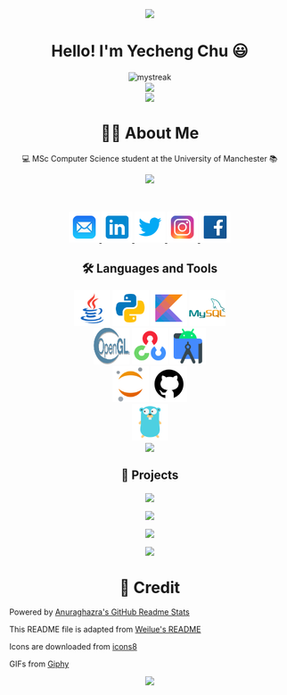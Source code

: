 <div id="header" align="center">
    <a href="https://yechengchu.github.io"><img src="https://media.giphy.com/media/6FT3QE3AJMfwJDZBNr/giphy.gif" width="300"/></a>
</div>

<h1 align="center">
  Hello! I'm Yecheng Chu 😃
</h1>


<div align="center">
  <img align="center" src="https://github-readme-streak-stats.herokuapp.com/?user=YechengChu&hide_border=true&theme=buefy" alt="mystreak"/>
</div>


<div align="center">
  <img align="center" src="https://github-readme-stats.vercel.app/api?username=YechengChu&show_icons=true&include_all_commits=true&count_private=false&hide_border=true&hide_title=true&line_height=30&theme=buefy" />
</div>

<div align="center">
  <img align="center" src="https://activity-graph.herokuapp.com/graph?username=YechengChu&theme=buefy&hide_border=true&area=true&hide_title=true&bg_color=white"/>
</div>

<h1 align="center">
  🙎‍♂️ About Me
</h1>

<p align="center">
  💻 MSc Computer Science student at the University of Manchester 📚
</p>

<div id="header" align="center">
   <a href="https://www.manchester.ac.uk"><img src="https://media.giphy.com/media/7OQpC4XSFSNpuyCDNU/giphy.gif" width="170"/></a>
</div>
<br></br>
<p align="center">
  <a href="mailto:szcyc002@163.com">
    <img src="icons/icons8-mail.svg" width=55 height=55> 
  </a>
  
  <a href="https://www.linkedin.com/in/yecheng-chu-667013139">
    <img src="icons/icons8-linkedin.svg" width=55 height=55>
  </a>

  <a href="https://twitter.com/Darren_Cyc">
    <img src="icons/icons8-twitter.svg" width=55 height=55>
  </a>

  <a href="https://instagram.com/wbszhc?igshid=YmMyMTA2M2Y=">
    <img src="icons/icons8-instagram.svg" width=55 height=55>
  </a>
  
  <a href="https://www.facebook.com/profile.php?id=100027674834226">
    <img src="icons/icons8-facebook.svg" width=55 height=55>
  </a>

</p>


<h2 align="center">
  🛠 Languages and Tools
</h2>

<div align="center">
  <!-- https://icons8.com/icons -->
  <a href="https://www.java.com/en/"><img src="icons/icons8-java.svg" width=65 height=65></a>
  <a href="https://www.python.org/"><img src="icons/icons8-python.svg" width=65 height=65></a>
  <a href="https://kotlinlang.org"><img src="icons/icons8-kotlin.svg" width=65 height=65></a>
  <a href="https://www.mysql.com"><img src="icons/icons8-mysql-logo.svg" width=65 height=65></a>
</div>

<div align="center">
  <a href="https://www.opengl.org"><img src="icons/Opengl-logo.svg" width=65 height=65></a>
  <a href="https://opencv.org"><img src="icons/icons8-opencv.svg" width=65 height=65></a>
  <a href="https://developer.android.com/studio"><img src="icons/icons8-android-studio.svg" width=65 height=65></a>
</div>

<div align="center">
  <a href="https://jupyter.org"><img src="icons/icons8-jupyter.svg" width=65 height=65></a>
  <a href="https://github.com"><img src="icons/icons8-github.svg" width=65 height=65></a>
</div>

<div align="center">
  <a href="https://go.dev"><img src="icons/icons8-golang.svg" width=65 height=65></a>
</div>

<div align="center"> 
  <img height=160 align="center" src="https://github-readme-stats.vercel.app/api/top-langs/?username=YechengChu&langs_count=5&hide=javascript,html,css,shell&layout=compact&theme=buefy" />
</div>

<h2 align="center">
  📝 Projects
</h2>

<div align="center">
  
<a href="https://yechengchu.github.io/ACDemo/"> <img align="center" src="https://github-readme-stats.vercel.app/api/pin/?username=YechengChu&repo=ACDemo&show_owner=true&theme=buefy" /></a>
  
<a href="https://github.com/YechengChu/particle-systems"> <img align="center" src="https://github-readme-stats.vercel.app/api/pin/?username=YechengChu&repo=particle-systems&show_owner=true&theme=buefy" /></a>

<a href="https://github.com/YechengChu/practice-go-project"><img align="center" src="https://github-readme-stats.vercel.app/api/pin/?username=YechengChu&repo=practice-go-project&show_owner=true&theme=buefy" /></a>
  
<a href="https://github.com/YechengChu/simple-Android"><img align="center" src="https://github-readme-stats.vercel.app/api/pin/?username=YechengChu&repo=simple-Android&show_owner=true&theme=buefy" /></a>
  
</div>

<h1 align="center">
  🎉 Credit
</h1>

Powered by [Anuraghazra's GitHub Readme Stats](https://github.com/anuraghazra/github-readme-stats)

This README file is adapted from [Weilue's README](https://github.com/Redcxx/Redcxx)

Icons are downloaded from [icons8](https://icons8.com)

GIFs from [Giphy](https://giphy.com/stickers/)

<div id="header" align="center">
  <a href="https://github.com/GloC99/GloC99"><img src="https://media.giphy.com/media/7ah0382wGac1Qtv0f7/giphy.gif" width="300"/></a>
</div>

<!--<div id="header" align="center">
  <img src="https://media.giphy.com/media/cnRAfgZ4GegyzqR1Yt/giphy.gif" width="200"/>
</div>-->
